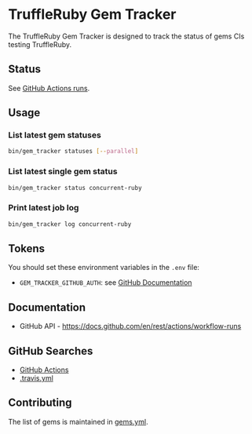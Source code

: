 # TruffleRuby Gem Tracker

The TruffleRuby Gem Tracker is designed to track the status of gems CIs testing TruffleRuby.

## Status

See [GitHub Actions runs](https://github.com/eregon/truffleruby-gem-tracker/actions).

## Usage

### List latest gem statuses

```bash
bin/gem_tracker statuses [--parallel]
```

### List latest single gem status

```bash
bin/gem_tracker status concurrent-ruby
```

### Print latest job log

```bash
bin/gem_tracker log concurrent-ruby
```

## Tokens

You should set these environment variables in the `.env` file:

* `GEM_TRACKER_GITHUB_AUTH`: see [GitHub Documentation](https://help.github.com/en/github/authenticating-to-github/creating-a-personal-access-token-for-the-command-line)

## Documentation

* GitHub API - https://docs.github.com/en/rest/actions/workflow-runs

## GitHub Searches

* [GitHub Actions](https://github.com/search?q=truffleruby-head+language%3AYAML+path%3A.github&type=Code)
* [.travis.yml](https://github.com/search?q=truffleruby-head+path%3A.travis.yml&type=code)

## Contributing

The list of gems is maintained in [gems.yml](gems.yml).
